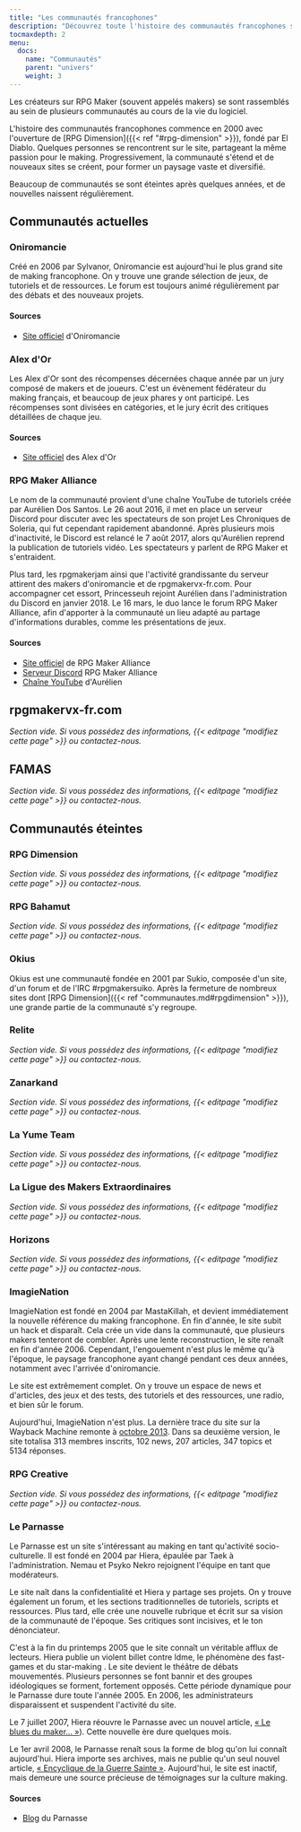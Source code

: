 ```yaml
---
title: "Les communautés francophones"
description: "Découvrez toute l'histoire des communautés francophones sur RPG Maker, des années 2000 à aujourd'hui."
tocmaxdepth: 2
menu:
  docs:
    name: "Communautés"
    parent: "univers"
    weight: 3
---
```


Les créateurs sur RPG Maker (souvent appelés makers) se sont rassemblés au sein de plusieurs communautés au cours de la vie du logiciel.

L'histoire des communautés francophones commence en 2000 avec l'ouverture de [RPG Dimension]({{< ref "#rpg-dimension" >}}), fondé par El Diablo. Quelques personnes se rencontrent sur le site, partageant la même passion pour le making. Progressivement, la communauté s'étend et de nouveaux sites se créent, pour former un paysage vaste et diversifié.

Beaucoup de communautés se sont éteintes après quelques années, et de nouvelles naissent régulièrement.

## Communautés actuelles

### Oniromancie

Créé en 2006 par Sylvanor, Oniromancie est aujourd'hui le plus grand site de making francophone. On y trouve une grande sélection de jeux, de tutoriels et de ressources. Le forum est toujours animé régulièrement par des débats et des nouveaux projets.

#### Sources

- [Site officiel](http://www.rpg-maker.fr/) d'Oniromancie

### Alex d'Or

Les Alex d'Or sont des récompenses décernées chaque année par un jury composé de makers et de joueurs. C'est un évènement fédérateur du making français, et beaucoup de jeux phares y ont participé. Les récompenses sont divisées en catégories, et le jury écrit des critiques détaillées de chaque jeu.

#### Sources

- [Site officiel](https://www.alexdor.info/) des Alex d'Or

### RPG Maker Alliance

Le nom de la communauté provient d'une chaîne YouTube de tutoriels créée par Aurélien Dos Santos. Le 26 aout 2016, il met en place un serveur Discord pour discuter avec les spectateurs de son projet Les Chroniques de Soleria, qui fut cependant rapidement abandonné. Après plusieurs mois d'inactivité, le Discord est relancé le 7 août 2017, alors qu'Aurélien reprend la publication de tutoriels vidéo. Les spectateurs y parlent de RPG Maker et s'entraident.

Plus tard, les rpgmakerjam ainsi que l'activité grandissante du serveur attirent des makers d'oniromancie et de rpgmakervx-fr.com. Pour accompagner cet essort, Princesseuh rejoint Aurélien dans l'administration du Discord en janvier 2018. Le 16 mars, le duo lance le forum RPG Maker Alliance, afin d'apporter à la communauté un lieu adapté au partage d'informations durables, comme les présentations de jeux.

#### Sources

- [Site officiel](https://rpgmakeralliance.com) de RPG Maker Alliance
- [Serveur Discord](https://discord.gg/RrBppaj) RPG Maker Alliance
- [Chaîne YouTube](https://www.youtube.com/c/AurelienVideos) d'Aurélien

## rpgmakervx-fr.com

*Section vide. Si vous possédez des informations, {{< editpage "modifiez cette page" >}} ou contactez-nous.*

## FAMAS

*Section vide. Si vous possédez des informations, {{< editpage "modifiez cette page" >}} ou contactez-nous.*

## Communautés éteintes

### RPG Dimension

*Section vide. Si vous possédez des informations, {{< editpage "modifiez cette page" >}} ou contactez-nous.*

### RPG Bahamut

*Section vide. Si vous possédez des informations, {{< editpage "modifiez cette page" >}} ou contactez-nous.*

### Okius

Okius est une communauté fondée en 2001 par Sukio, composée d'un site, d'un forum et de l'IRC #rpgmakersuiko. Après la fermeture de nombreux sites dont [RPG Dimension]({{< ref "communautes.md#rpgdimension" >}}), une grande partie de la communauté s'y regroupe.

### Relite

*Section vide. Si vous possédez des informations, {{< editpage "modifiez cette page" >}} ou contactez-nous.*

### Zanarkand

*Section vide. Si vous possédez des informations, {{< editpage "modifiez cette page" >}} ou contactez-nous.*

### La Yume Team

*Section vide. Si vous possédez des informations, {{< editpage "modifiez cette page" >}} ou contactez-nous.*

### La Ligue des Makers Extraordinaires

*Section vide. Si vous possédez des informations, {{< editpage "modifiez cette page" >}} ou contactez-nous.*

### Horizons

*Section vide. Si vous possédez des informations, {{< editpage "modifiez cette page" >}} ou contactez-nous.*

### ImagieNation

ImagieNation est fondé en 2004 par MastaKillah, et devient immédiatement la nouvelle référence du making francophone. En fin d'année, le site subit un hack et disparaît. Cela crée un vide dans la communauté, que plusieurs makers tenteront de combler. Après une lente reconstruction, le site renaît en fin d'année 2006. Cependant, l'engouement n'est plus le même qu'à l'époque, le paysage francophone ayant changé pendant ces deux années, notamment avec l'arrivée d'oniromancie.

Le site est extrêmement complet. On y trouve un espace de news et d'articles, des jeux et des tests, des tutoriels et des ressources, une radio, et bien sûr le forum.

Aujourd'hui, ImagieNation n'est plus. La dernière trace du site sur la Wayback Machine remonte à [octobre 2013](https://web.archive.org/web/20131005054033/http://www.imagienation.com/index.php?mod=forum). Dans sa deuxième version, le site totalisa 313 membres inscrits, 102 news, 207 articles, 347 topics et 5134 réponses.

### RPG Creative

*Section vide. Si vous possédez des informations, {{< editpage "modifiez cette page" >}} ou contactez-nous.*

### Le Parnasse

Le Parnasse est un site s'intéressant au making en tant qu'activité socio-culturelle. Il est fondé en 2004 par Hiera, épaulée par Taek à l'administration. Nemau et Psyko Nekro rejoignent l'équipe en tant que modérateurs.

Le site naît dans la confidentialité et Hiera y partage ses projets. On y trouve également un forum, et les sections traditionnelles de tutoriels, scripts et ressources. Plus tard, elle crée une nouvelle rubrique et écrit sur sa vision de la communauté de l'époque. Ses critiques sont incisives, et le ton dénonciateur.

C'est à la fin du printemps 2005 que le site connaît un véritable afflux de lecteurs. Hiera publie un violent billet contre ldme, le phénomène des fast-games et du star-making <fast-games>. Le site devient le théâtre de débats mouvementés. Plusieurs personnes se font bannir et des groupes idéologiques se forment, fortement opposés. Cette période dynamique pour le Parnasse dure toute l'année 2005. En 2006, les administrateurs disparaissent et suspendent l'activité du site.

Le 7 juillet 2007, Hiera réouvre le Parnasse avec un nouvel article, [« Le blues du maker… »](https://parnazzio.wordpress.com/2007/07/07/le-blues-du-maker/)). Cette nouvelle ère dure quelques mois.

Le 1er avril 2008, le Parnasse renaît sous la forme de blog qu'on lui connaît aujourd'hui. Hiera importe ses archives, mais ne publie qu'un seul nouvel article, [« Encyclique de la Guerre Sainte »](https://parnazzio.wordpress.com/2008/04/02/encyclique-de-la-guerre-sainte/). Aujourd'hui, le site est inactif, mais demeure une source précieuse de témoignages sur la culture making.

#### Sources

- [Blog](https://parnazzio.wordpress.com) du Parnasse
